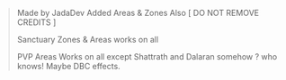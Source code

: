 >Made by JadaDev Added Areas & Zones Also [ DO NOT REMOVE CREDITS ] 
>
>Sanctuary Zones & Areas works on all
>
>PVP Areas Works on all except Shattrath and Dalaran somehow ? who knows! Maybe DBC effects.
